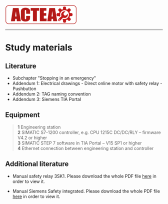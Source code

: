 
![ACTEA](/Logo_ACTEA_2.png)
_____________________________________
# Study materials
## Literature
  * Subchapter "Stopping in an emergency"
  * Addendum 1: Electrical drawings - Direct online motor with safety relay - Pushbutton
  * Addendum 2: TAG naming convention
  * Addendum 3: Siemens TIA Portal

## Equipment
>   **1** Engineering station <br>
>   **2** SIMATIC S7-1200 controller, e.g. CPU 1215C DC/DC/RLY – firmware V4.2 or higher <br>
>   **3** SIMATIC STEP 7 software in TIA Portal – V15 SP1 or higher <br>
>   **4** Ethernet connection between engineering station and controller

## Additional literature
* Manual safety relay 3SK1. Please download the whole PDF file <a href="./Ex06/Documents/manual_safety_relay_3SK1_en.pdf">here</a> in order to view it.</p>
* Manual Siemens Safety integrated. Please download the whole PDF file <a href="./Ex06/Documents/application_manual_sirius_safety_integrated_en.pdf">here</a> in order to view it.</p>
